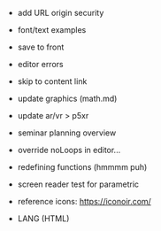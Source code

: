 - add URL origin security 
- font/text examples
- save to front
- editor errors
- skip to content link

- update graphics (math.md)

- update ar/vr > p5xr

- seminar planning overview

- override noLoops in editor...

- redefining functions (hmmmm puh)

- screen reader test for parametric

- reference icons: https://iconoir.com/

- LANG (HTML)